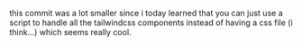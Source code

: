 this commit was a lot smaller since i today learned that you can just use a script to handle all the tailwindcss components instead of having a css file (i think...) which seems really cool.
